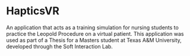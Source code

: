 # HapticsVR
An application that acts as a training simulation for nursing students to practice the Leopold Procedure on a virtual patient. This application was used as part of a Thesis for a Masters student at Texas A&amp;M University, developed through the Soft Interaction Lab.
